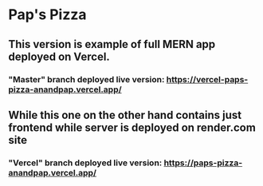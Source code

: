 # Pap's Pizza

## This version is example of full MERN app deployed on Vercel.

### "Master" branch deployed live version: https://vercel-paps-pizza-anandpap.vercel.app/

## While this one on the other hand contains just frontend while server is deployed on render.com site

### "Vercel" branch deployed live version: https://paps-pizza-anandpap.vercel.app/
